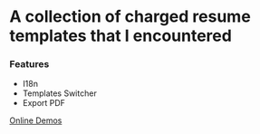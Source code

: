 # A collection of charged resume templates that I encountered

### Features

- I18n
- Templates Switcher
- Export PDF

[Online Demos](https://resume-helper.netlify.app/)
